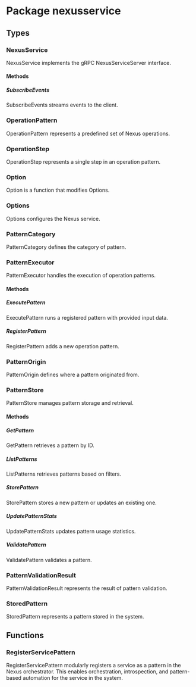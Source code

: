 # Package nexusservice

## Types

### NexusService

NexusService implements the gRPC NexusServiceServer interface.

#### Methods

##### SubscribeEvents

SubscribeEvents streams events to the client.

### OperationPattern

OperationPattern represents a predefined set of Nexus operations.

### OperationStep

OperationStep represents a single step in an operation pattern.

### Option

Option is a function that modifies Options.

### Options

Options configures the Nexus service.

### PatternCategory

PatternCategory defines the category of pattern.

### PatternExecutor

PatternExecutor handles the execution of operation patterns.

#### Methods

##### ExecutePattern

ExecutePattern runs a registered pattern with provided input data.

##### RegisterPattern

RegisterPattern adds a new operation pattern.

### PatternOrigin

PatternOrigin defines where a pattern originated from.

### PatternStore

PatternStore manages pattern storage and retrieval.

#### Methods

##### GetPattern

GetPattern retrieves a pattern by ID.

##### ListPatterns

ListPatterns retrieves patterns based on filters.

##### StorePattern

StorePattern stores a new pattern or updates an existing one.

##### UpdatePatternStats

UpdatePatternStats updates pattern usage statistics.

##### ValidatePattern

ValidatePattern validates a pattern.

### PatternValidationResult

PatternValidationResult represents the result of pattern validation.

### StoredPattern

StoredPattern represents a pattern stored in the system.

## Functions

### RegisterServicePattern

RegisterServicePattern modularly registers a service as a pattern in the Nexus orchestrator. This
enables orchestration, introspection, and pattern-based automation for the service in the system.
